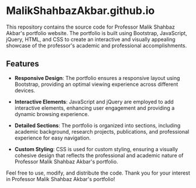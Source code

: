 # MalikShahbazAkbar.github.io

This repository contains the source code for Professor Malik Shahbaz Akbar's portfolio website. The portfolio is built using Bootstrap, JavaScript, jQuery, HTML, and CSS to create an interactive and visually appealing showcase of the professor's academic and professional accomplishments.

## Features

- **Responsive Design**: The portfolio ensures a responsive layout using Bootstrap, providing an optimal viewing experience across different devices.

- **Interactive Elements**: JavaScript and jQuery are employed to add interactive elements, enhancing user engagement and providing a dynamic browsing experience.

- **Detailed Sections**: The portfolio is organized into sections, including academic background, research projects, publications, and professional experience for easy navigation.

- **Custom Styling**: CSS is used for custom styling, ensuring a visually cohesive design that reflects the professional and academic nature of Professor Malik Shahbaz Akbar's portfolio.


Feel free to use, modify, and distribute the code. Thank you for your interest in Professor Malik Shahbaz Akbar's portfolio!

